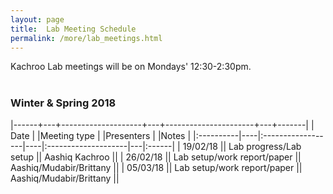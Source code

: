 ```yaml
---
layout: page
title:  Lab Meeting Schedule
permalink: /more/lab_meetings.html
---
```


Kachroo Lab meetings will be on Mondays' 12:30-2:30pm.
<br><br>

### Winter & Spring 2018

|------+---+--------------------+---+----------------------+---+-------|
| Date      |             |Meeting type        |            |Presenters |                   |Notes      |
|:----------|----|:------------------|----|:--------------------|---|:------|
| 19/02/18           ||      Lab progress/Lab setup   ||     Aashiq Kachroo     ||
| 26/02/18           ||      Lab setup/work report/paper         ||     Aashiq/Mudabir/Brittany    ||
| 05/03/18           ||      Lab setup/work report/paper        ||      Aashiq/Mudabir/Brittany    ||
